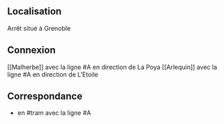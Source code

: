 ## Localisation
Arrêt situé à Grenoble

## Connexion
[[Malherbe]] avec la ligne #A en direction de La Poya
[[Arlequin]] avec la ligne #A en direction de L'Etoile

## Correspondance
- en #tram avec la ligne #A